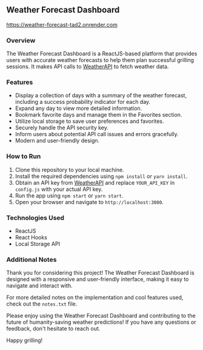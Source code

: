 ## Weather Forecast Dashboard

https://weather-forecast-tad2.onrender.com

### Overview

 The Weather Forecast Dashboard is a ReactJS-based platform that provides users with accurate weather forecasts to help them plan successful grilling sessions. It makes API calls to [WeatherAPI](https://www.weatherapi.com/) to fetch weather data.

### Features

 - Display a collection of days with a summary of the weather forecast, including a success probability indicator for each day.
 - Expand any day to view more detailed information.
 - Bookmark favorite days and manage them in the Favorites section.
 - Utilize local storage to save user preferences and favorites.
 - Securely handle the API security key.
 - Inform users about potential API call issues and errors gracefully.
 - Modern and user-friendly design.

### How to Run

1. Clone this repository to your local machine.
2. Install the required dependencies using `npm install` or `yarn install`.
3. Obtain an API key from [WeatherAPI](https://www.weatherapi.com/) and replace `YOUR_API_KEY` in `config.js` with your actual API key.
4. Run the app using `npm start` or `yarn start`.
5. Open your browser and navigate to `http://localhost:3000`.

### Technologies Used

 - ReactJS
 - React Hooks
 - Local Storage API

### Additional Notes

 Thank you for considering this project! The Weather Forecast Dashboard is designed with a responsive and user-friendly interface, making it easy to navigate and interact with.

For more detailed notes on the implementation and cool features used, check out the `notes.txt` file.

 Please enjoy using the Weather Forecast Dashboard and contributing to the future of humanity-saving weather predictions! If you have any questions or feedback, don't hesitate to reach out.

Happy grilling!

